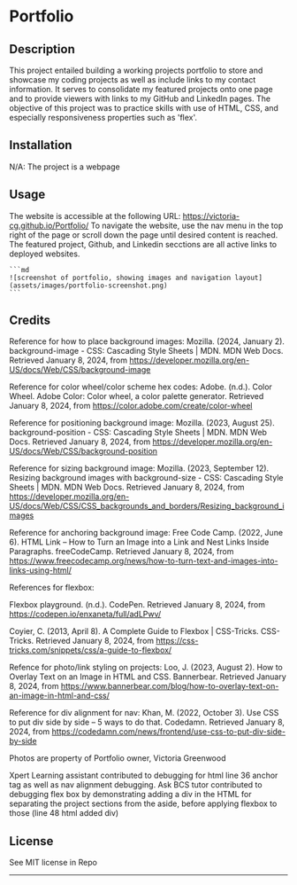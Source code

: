 # Portfolio

## Description

This project entailed building a working projects portfolio to store and showcase my coding projects as well as include links to my contact information. It serves to consolidate my featured projects onto one page and to provide viewers with links to my GitHub and LinkedIn pages. The objective of this project was to practice skills with use of HTML, CSS, and especially responsiveness properties such as 'flex'.


## Installation

N/A: The project is a webpage

## Usage

The website is accessible at the following URL: https://victoria-cg.github.io/Portfolio/
To navigate the website, use the nav menu in the top right of the page or scroll down the page until desired content is reached. The featured project, Github, and Linkedin secctions are all active links to deployed websites. 

    ```md
    ![screenshot of portfolio, showing images and navigation layout](assets/images/portfolio-screenshot.png)
    ```

## Credits

Reference for how to place background images:
Mozilla. (2024, January 2). background-image - CSS: Cascading Style Sheets | MDN. MDN Web Docs. Retrieved January 8, 2024, from https://developer.mozilla.org/en-US/docs/Web/CSS/background-image

Reference for color wheel/color scheme hex codes:
Adobe. (n.d.). Color Wheel. Adobe Color: Color wheel, a color palette generator. Retrieved January 8, 2024, from https://color.adobe.com/create/color-wheel

Reference for positioning background image:
Mozilla. (2023, August 25). background-position - CSS: Cascading Style Sheets | MDN. MDN Web Docs. Retrieved January 8, 2024, from https://developer.mozilla.org/en-US/docs/Web/CSS/background-position

Reference for sizing background image:
Mozilla. (2023, September 12). Resizing background images with background-size - CSS: Cascading Style Sheets | MDN. MDN Web Docs. Retrieved January 8, 2024, from https://developer.mozilla.org/en-US/docs/Web/CSS/CSS_backgrounds_and_borders/Resizing_background_images

Reference for anchoring background image:
Free Code Camp. (2022, June 6). HTML Link – How to Turn an Image into a Link and Nest Links Inside Paragraphs. freeCodeCamp. Retrieved January 8, 2024, from https://www.freecodecamp.org/news/how-to-turn-text-and-images-into-links-using-html/

References for flexbox:

Flexbox playground. (n.d.). CodePen. Retrieved January 8, 2024, from https://codepen.io/enxaneta/full/adLPwv/

Coyier, C. (2013, April 8). A Complete Guide to Flexbox | CSS-Tricks. CSS-Tricks. Retrieved January 8, 2024, from https://css-tricks.com/snippets/css/a-guide-to-flexbox/

Refence for photo/link styling on projects:
Loo, J. (2023, August 2). How to Overlay Text on an Image in HTML and CSS. Bannerbear. Retrieved January 8, 2024, from https://www.bannerbear.com/blog/how-to-overlay-text-on-an-image-in-html-and-css/

Reference for div alignment for nav:
Khan, M. (2022, October 3). Use CSS to put div side by side – 5 ways to do that. Codedamn. Retrieved January 8, 2024, from https://codedamn.com/news/frontend/use-css-to-put-div-side-by-side

Photos are property of Portfolio owner, Victoria Greenwood

Xpert Learning assistant contributed to debugging for html line 36 anchor tag as well as nav alignment debugging.
Ask BCS tutor contributed to debugging flex box by demonstrating adding a div in the HTML for separating the project sections from the aside, before applying flexbox to those (line 48 html added div)

## License

See MIT license in Repo

---



